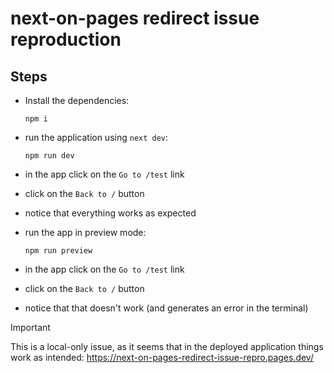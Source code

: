 # next-on-pages redirect issue reproduction

## Steps

- Install the dependencies:
  ```
  npm i
  ```

- run the application using `next dev`:
  ```
  npm run dev
  ```

- in the app click on the `Go to /test` link

- click on the `Back to /` button

- notice that everything works as expected

- run the app in preview mode:
  ```
  npm run preview
  ```

- in the app click on the `Go to /test` link

- click on the `Back to /` button

- notice that that doesn't work (and generates an error in the terminal)

> [!IMPORTANT]
> This is a local-only issue, as it seems that in the deployed application
> things work as intended: https://next-on-pages-redirect-issue-repro.pages.dev/

